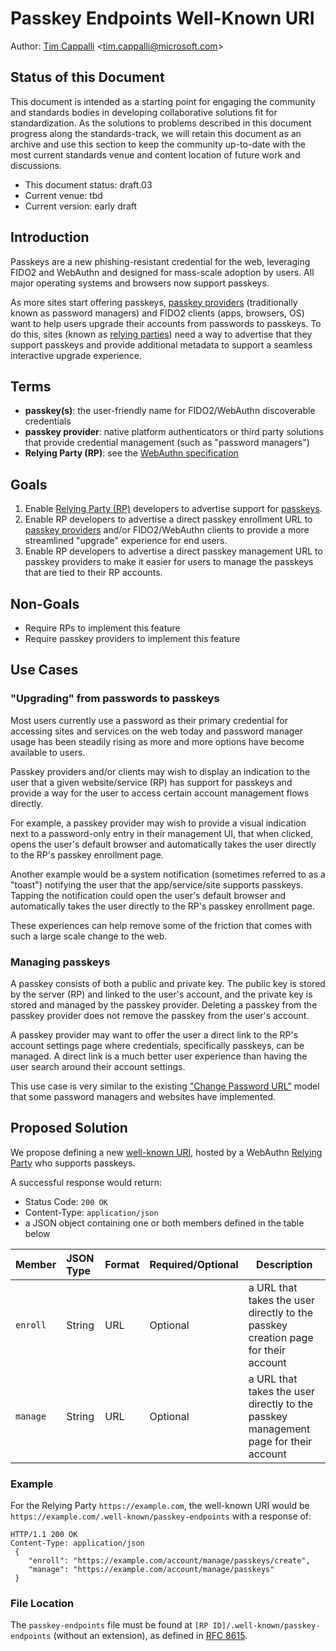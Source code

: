 # Passkey Endpoints Well-Known URI

Author: [Tim Cappalli](https://github.com/timcappalli) &lt;tim.cappalli@microsoft.com&gt;

## Status of this Document

This document is intended as a starting point for engaging the community and standards bodies in developing collaborative solutions fit for standardization. As the solutions to problems described in this document progress along the standards-track, we will retain this document as an archive and use this section to keep the community up-to-date with the most current standards venue and content location of future work and discussions.

- This document status: draft.03
- Current venue: tbd
- Current version: early draft

## Introduction

Passkeys are a new phishing-resistant credential for the web, leveraging FIDO2 and WebAuthn and designed for mass-scale adoption by users. All major operating systems and browsers now support passkeys.

As more sites start offering passkeys, [passkey providers](#terms) (traditionally known as password managers) and FIDO2 clients (apps, browsers, OS) want to help users upgrade their accounts from passwords to passkeys. To do this, sites (known as [relying parties](#terms)) need a way to advertise that they support passkeys and provide additional metadata to support a seamless interactive upgrade experience.

## Terms

- **passkey(s)**: the user-friendly name for FIDO2/WebAuthn discoverable credentials
- **passkey provider**: native platform authenticators or third party solutions that provide credential management (such as "password managers")
- **Relying Party (RP)**: see the [WebAuthn specification](https://w3c.github.io/webauthn/#relying-party)

## Goals

1. Enable [Relying Party (RP)](#terms) developers to advertise support for [passkeys](#terms).
2. Enable RP developers to advertise a direct passkey enrollment URL to [passkey providers](#terms) and/or FIDO2/WebAuthn clients to provide a more streamlined "upgrade" experience for end users.
3. Enable RP developers to advertise a direct passkey management URL to passkey providers to make it easier for users to manage the passkeys that are tied to their RP accounts.

## Non-Goals

- Require RPs to implement this feature
- Require passkey providers to implement this feature

## Use Cases

### "Upgrading" from passwords to passkeys

Most users currently use a password as their primary credential for accessing sites and services on the web today and password manager usage has been steadily rising as more and more options have become available to users.

Passkey providers and/or clients may wish to display an indication to the user that a given website/service (RP) has support for passkeys and provide a way for the user to access certain account management flows directly.

For example, a passkey provider may wish to provide a visual indication next to a password-only entry in their management UI, that when clicked, opens the user's default browser and automatically takes the user directly to the RP's passkey enrollment page.

Another example would be a system notification (sometimes referred to as a "toast") notifying the user that the app/service/site supports passkeys. Tapping the notification could open the user's default browser and automatically takes the user directly to the RP's passkey enrollment page.

These experiences can help remove some of the friction that comes with such a large scale change to the web.

### Managing passkeys

A passkey consists of both a public and private key. The public key is stored by the server (RP) and linked to the user's account, and the private key is stored and managed by the passkey provider. Deleting a passkey from the passkey provider does not remove the passkey from the user's account.

A passkey provider may want to offer the user a direct link to the RP's account settings page where credentials, specifically passkeys, can be managed. A direct link is a much better user experience than having the user search around their account settings.

This use case is very similar to the existing ["Change Password URL"](https://www.w3.org/TR/change-password-url/) model that some password managers and websites have implemented.

## Proposed Solution

We propose defining a new [well-known URI](https://www.rfc-editor.org/rfc/rfc8615), hosted by a WebAuthn [Relying Party](#terms) who supports passkeys.

A successful response would return:

- Status Code: `200 OK`
- Content-Type: `application/json`
- a JSON object containing one or both members defined in the table below

| Member   | JSON Type | Format | Required/Optional | Description                                                                         |
| :------- | :-------- | :----- | :---------------- | ------------------------------------------------------------------------------------|
| `enroll` | String    | URL    | Optional          | a URL that takes the user directly to the passkey creation page for their account   |
| `manage` | String    | URL    | Optional          | a URL that takes the user directly to the passkey management page for their account |

### Example

For the Relying Party `https://example.com`, the well-known URI would be `https://example.com/.well-known/passkey-endpoints` with a response of:

```http
HTTP/1.1 200 OK
Content-Type: application/json
 {
    "enroll": "https://example.com/account/manage/passkeys/create",
    "manage": "https://example.com/account/manage/passkeys"
 }
```

### File Location

The `passkey-endpoints` file must be found at `[RP ID]/.well-known/passkey-endpoints` (without an extension), as defined in [RFC 8615](https://www.rfc-editor.org/rfc/rfc8615).
